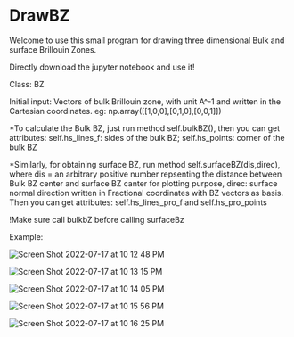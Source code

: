# DrawBZ
Welcome to use this small program for drawing three dimensional Bulk and surface Brillouin Zones.

Directly download the jupyter notebook and use it!


Class: BZ

Initial input: Vectors of bulk Brillouin zone, with unit A^-1 and written in the Cartesian coordinates. eg: np.array([[1,0,0],[0,1,0],[0,0,1]])

*To calculate the Bulk BZ, just run method self.bulkBZ(), then you can get attributes: self.hs_lines_f: sides of the bulk BZ; self.hs_points: corner of the bulk BZ

*Similarly, for obtaining surface BZ, run method self.surfaceBZ(dis,direc), where dis = an arbitrary positive number repsenting the distance between Bulk BZ center and surface BZ canter for plotting purpose, direc: surface normal direction written in Fractional coordinates with BZ vectors as basis.
Then you can get attributes: self.hs_lines_pro_f and self.hs_pro_points

!Make sure call bulkbZ before calling surfaceBz

Example:

![Screen Shot 2022-07-17 at 10 12 48 PM](https://user-images.githubusercontent.com/62127000/179436001-5863e173-997f-4f67-b9c6-ad63d735cfee.png)

![Screen Shot 2022-07-17 at 10 13 15 PM](https://user-images.githubusercontent.com/62127000/179436027-cee2ebaf-0c28-454f-b611-811bb18a1c61.png)

![Screen Shot 2022-07-17 at 10 14 05 PM](https://user-images.githubusercontent.com/62127000/179436092-662490c5-64a9-4ff0-87de-953620bf2b6e.png)

![Screen Shot 2022-07-17 at 10 15 56 PM](https://user-images.githubusercontent.com/62127000/179436221-65b157ce-4b0c-44fd-9481-43d8ec298b48.png)

![Screen Shot 2022-07-17 at 10 16 25 PM](https://user-images.githubusercontent.com/62127000/179436251-ac964b61-31b5-44ef-81d0-88f9f88c8744.png)
